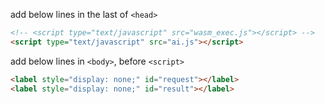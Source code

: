 add below lines in the last of ```<head>```

```html
<!-- <script type="text/javascript" src="wasm_exec.js"></script> -->
<script type="text/javascript" src="ai.js"></script>
```

add below lines in ```<body>```, before ```<script>```

```html
<label style="display: none;" id="request"></label>
<label style="display: none;" id="result"></label>
```
